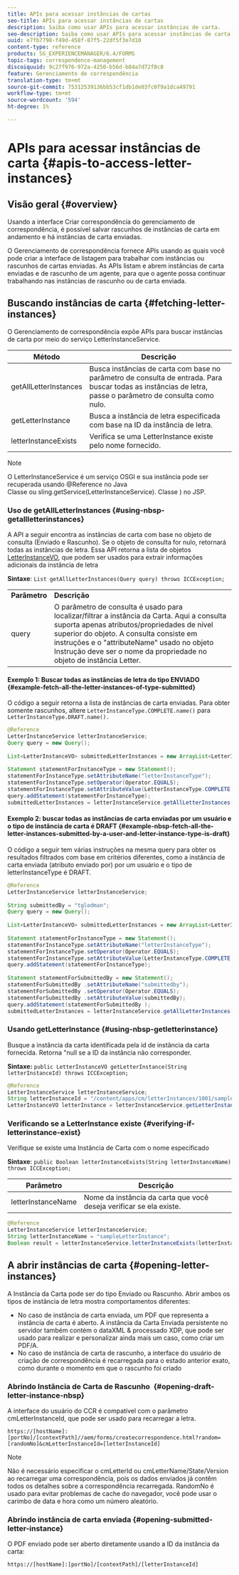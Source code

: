 ```yaml
---
title: APIs para acessar instâncias de cartas
seo-title: APIs para acessar instâncias de cartas
description: Saiba como usar APIs para acessar instâncias de carta.
seo-description: Saiba como usar APIs para acessar instâncias de carta.
uuid: e7fb7798-f49d-458f-87f5-22df5f3e7d10
content-type: reference
products: SG_EXPERIENCEMANAGER/6.4/FORMS
topic-tags: correspondence-management
discoiquuid: 9c27f976-972a-4250-b56d-b84a7d72f8c8
feature: Gerenciamento de correspondência
translation-type: tm+mt
source-git-commit: 75312539136bb53cf1db1de03fc0f9a1dca49791
workflow-type: tm+mt
source-wordcount: '594'
ht-degree: 1%

---
```



# APIs para acessar instâncias de carta {#apis-to-access-letter-instances}

## Visão geral {#overview}

Usando a interface Criar correspondência do gerenciamento de correspondência, é possível salvar rascunhos de instâncias de carta em andamento e há instâncias de carta enviadas.

O Gerenciamento de correspondência fornece APIs usando as quais você pode criar a interface de listagem para trabalhar com instâncias ou rascunhos de cartas enviadas. As APIs listam e abrem instâncias de carta enviadas e de rascunho de um agente, para que o agente possa continuar trabalhando nas instâncias de rascunho ou de carta enviada.

## Buscando instâncias de carta {#fetching-letter-instances}

O Gerenciamento de correspondência expõe APIs para buscar instâncias de carta por meio do serviço LetterInstanceService.

| Método | Descrição |
|--- |--- |
| getAllLetterInstances | Busca instâncias de carta com base no parâmetro de consulta de entrada. Para buscar todas as instâncias de letra, passe o parâmetro de consulta como nulo. |
| getLetterInstance | Busca a instância de letra especificada com base na ID da instância de letra. |
| letterInstanceExists | Verifica se uma LetterInstance existe pelo nome fornecido. |

>[!NOTE]
>
>O LetterInstanceService é um serviço OSGI e sua instância pode ser recuperada usando @Reference no Java\
>Classe ou sling.getService(LetterInstanceService). Classe ) no JSP.

### Uso de getAllLetterInstances {#using-nbsp-getallletterinstances}

A API a seguir encontra as instâncias de carta com base no objeto de consulta (Enviado e Rascunho). Se o objeto de consulta for nulo, retornará todas as instâncias de letra. Essa API retorna a lista de objetos [LetterInstanceVO](https://helpx.adobe.com/aem-forms/6-2/javadocs/com/adobe/icc/dbforms/obj/LetterInstanceVO.html), que podem ser usados para extrair informações adicionais da instância de letra

**Sintaxe**:  `List getAllLetterInstances(Query query) throws ICCException;`

<table> 
 <tbody> 
  <tr> 
   <td><strong>Parâmetro</strong></td> 
   <td><strong>Descrição</strong></td> 
  </tr> 
  <tr> 
   <td>query</td> 
   <td>O parâmetro de consulta é usado para localizar/filtrar a instância da Carta. Aqui a consulta suporta apenas atributos/propriedades de nível superior do objeto. A consulta consiste em instruções e o "attributeName" usado no objeto Instrução deve ser o nome da propriedade no objeto de instância Letter.<br /> </td> 
  </tr> 
 </tbody> 
</table>

#### Exemplo 1: Buscar todas as instâncias de letra do tipo ENVIADO {#example-fetch-all-the-letter-instances-of-type-submitted}

O código a seguir retorna a lista de instâncias de carta enviadas. Para obter somente rascunhos, altere `LetterInstanceType.COMPLETE.name()` para `LetterInstanceType.DRAFT.name().`

```java
@Reference
LetterInstanceService letterInstanceService;
Query query = new Query();
 
List<LetterInstanceVO> submittedLetterInstances = new ArrayList<LetterInstanceVO>();
 
Statement statementForInstanceType = new Statement();
statementForInstanceType.setAttributeName("letterInstanceType");
statementForInstanceType.setOperator(Operator.EQUALS);
statementForInstanceType.setAttributeValue(LetterInstanceType.COMPLETE.name());
query.addStatement(statementForInstanceType);
submittedLetterInstances = letterInstanceService.getAllLetterInstances(query);
```

#### Exemplo 2: buscar todas as instâncias de carta enviadas por um usuário e o tipo de instância de carta é DRAFT {#example-nbsp-fetch-all-the-letter-instances-submitted-by-a-user-and-letter-instance-type-is-draft}

O código a seguir tem várias instruções na mesma query para obter os resultados filtrados com base em critérios diferentes, como a instância de carta enviada (atributo enviado por) por um usuário e o tipo de letterInstanceType é DRAFT.

```java
@Reference
LetterInstanceService letterInstanceService;
 
String submittedBy = "tglodman";
Query query = new Query();
 
List<LetterInstanceVO> submittedLetterInstances = new ArrayList<LetterInstanceVO>();
 
Statement statementForInstanceType = new Statement();
statementForInstanceType.setAttributeName("letterInstanceType");
statementForInstanceType.setOperator(Operator.EQUALS);
statementForInstanceType.setAttributeValue(LetterInstanceType.COMPLETE.name());
query.addStatement(statementForInstanceType);
 
Statement statementForSubmittedBy = new Statement();
statementForSubmittedBy .setAttributeName("submittedby");
statementForSubmittedBy .setOperator(Operator.EQUALS);
statementForSubmittedBy .setAttributeValue(submittedBy);
query.addStatement(statementForSubmittedBy );
submittedLetterInstances = letterInstanceService.getAllLetterInstances(query);
```

### Usando getLetterInstance {#using-nbsp-getletterinstance}

Busque a instância da carta identificada pela id de instância da carta fornecida. Retorna &quot;null se a ID da instância não corresponder.

**Sintaxe:** `public LetterInstanceVO getLetterInstance(String letterInstanceId) throws ICCException;`

```java
@Reference
LetterInstanceService letterInstanceService;
String letterInstanceId = "/content/apps/cm/letterInstances/1001/sampleLetterInstance";
LetterInstanceVO letterInstance = letterInstanceService.getLetterInstance(letterInstanceId );
```

### Verificando se a LetterInstance existe {#verifying-if-letterinstance-exist}

Verifique se existe uma Instância de Carta com o nome especificado

**Sintaxe**:  `public Boolean letterInstanceExists(String letterInstanceName) throws ICCException;`

| **Parâmetro** | **Descrição** |
|---|---|
| letterInstanceName | Nome da instância da carta que você deseja verificar se ela existe. |

```java
@Reference
LetterInstanceService letterInstanceService;
String letterInstanceName = "sampleLetterInstance";
Boolean result = letterInstanceService.letterInstanceExists(letterInstanceName );
```

## A abrir instâncias de carta {#opening-letter-instances}

A Instância da Carta pode ser do tipo Enviado ou Rascunho. Abrir ambos os tipos de instância de letra mostra comportamentos diferentes:

* No caso de instância de carta enviada, um PDF que representa a instância de carta é aberto. A instância da Carta Enviada persistente no servidor também contém o dataXML &amp; processado XDP, que pode ser usado para realizar e personalizar ainda mais um caso, como criar um PDF/A.
* No caso de instância de carta de rascunho, a interface do usuário de criação de correspondência é recarregada para o estado anterior exato, como durante o momento em que o rascunho foi criado

### Abrindo Instância de Carta de Rascunho  {#opening-draft-letter-instance-nbsp}

A interface do usuário do CCR é compatível com o parâmetro cmLetterInstanceId, que pode ser usado para recarregar a letra.

`https://[hostName]:[portNo]/[contextPath]//aem/forms/createcorrespondence.html?random=[randomNo]&cmLetterInstanceId=[letterInstanceId]`

>[!NOTE]
>
>Não é necessário especificar o cmLetterId ou cmLetterName/State/Version ao recarregar uma correspondência, pois os dados enviados já contêm todos os detalhes sobre a correspondência recarregada. RandomNo é usado para evitar problemas de cache do navegador, você pode usar o carimbo de data e hora como um número aleatório.

### Abrindo instância de carta enviada {#opening-submitted-letter-instance}

O PDF enviado pode ser aberto diretamente usando a ID da instância da carta:

`https://[hostName]:[portNo]/[contextPath]/[letterInstanceId]`

